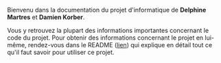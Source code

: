 Bienvenu dans la documentation du projet d'informatique de **Delphine Martres** et **Damien Korber**.

Vous y retrouvez la plupart des informations importantes concernant le code du projet. Pour obtenir des informations concernant le projet en lui-même, rendez-vous dans le README ([lien](README.md)) qui explique en détail tout ce qu'il faut savoir pour utiliser ce projet. 